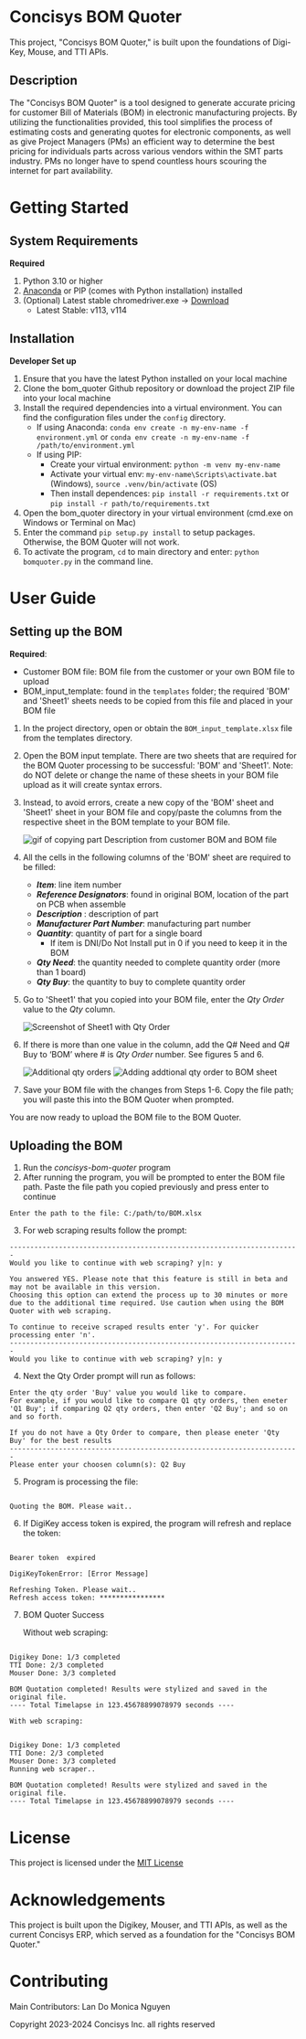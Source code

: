 # Concisys BOM Quoter

This project, "Concisys BOM Quoter," is built upon the foundations of Digi-Key, Mouse, and TTI APIs.

## Description

The "Concisys BOM Quoter" is a tool designed to generate accurate pricing for customer Bill of Materials (BOM) in electronic manufacturing projects. By utilizing the functionalities provided, this tool simplifies the process of estimating costs and generating quotes for electronic components, as well as give Project Managers (PMs) an efficient way to determine the best pricing for individuals parts across various vendors within the SMT parts industry. PMs no longer have to spend countless hours scouring the internet for part availability. 

# Getting Started

## System Requirements

**Required**
1. Python 3.10 or higher
2. [Anaconda](https://docs.anaconda.com/free/anaconda/install/index.html) or PIP (comes with Python installation) installed
3. (Optional) Latest stable chromedriver.exe -> [Download](https://chromedriver.chromium.org/downloads)
    - Latest Stable: v113, v114

## Installation

**Developer Set up**
1. Ensure that you have the latest Python installed on your local machine
2. Clone the bom_quoter Github repository or download the project ZIP file into your local machine
3. Install the required dependencies into a virtual environment. You can find the configuration files under the `config` directory.
    - If using Anaconda: `conda env create -n my-env-name -f environment.yml` or `conda env create -n my-env-name -f /path/to/environment.yml`
    - If using PIP: 
        - Create your virtual environment: `python -m venv my-env-name`
        - Activate your virtual env: `my-env-name\Scripts\activate.bat` (Windows), `source .venv/bin/activate` (OS)
        - Then install dependences: `pip install -r requirements.txt` or `pip install -r path/to/requirements.txt`
4. Open the bom_quoter directory in your virtual environment (cmd.exe on Windows or Terminal on Mac)
5. Enter the command `pip setup.py install` to setup packages. Otherwise, the BOM Quoter will not work.
6. To activate the program, `cd` to main directory and enter: `python bomquoter.py` in the command line.

<!-- **User Set up**
1. Obtain the `concisys-bom-quoter.exe` executable file.
2. Double-click on the file to open the program
3. Follow the instructions in the User Guide below to setup your BOM file for upload.
4. Copy the file path to upload the file. -->

# User Guide

## Setting up the BOM

**Required**: 
- Customer BOM file: BOM file from the customer or your own BOM file to upload
- BOM_input_template: found in the `templates` folder; the required 'BOM' and 'Sheet1' sheets needs to be copied from this file and placed in your BOM file

1. In the project directory, open or obtain the `BOM_input_template.xlsx` file from the templates directory.
2. Open the BOM input template. There are two sheets that are required for the BOM Quoter processing to be successful: 'BOM' and 'Sheet1'. Note: do NOT delete or change the name of these sheets in your BOM file upload as it will create syntax errors.
3. Instead, to avoid errors, create a new copy of the 'BOM' sheet and 'Sheet1' sheet in your BOM file and copy/paste the columns from the respective sheet in the BOM template to your BOM file.
 
    ![gif of copying part Description from customer BOM and BOM file](docs/images/figure3.gif)
 
4. All the cells in the following columns of the 'BOM' sheet are required to be filled:
 
    - ***Item***: line item number
    - ***Reference Designators***: found in original BOM, location of the part on PCB when assemble
    - ***Description*** : description of part
    - ***Manufacturer Part Number***: manufacturing part number
    - ***Quantity***: quantity of part for a single board
        - If item is DNI/Do Not Install put in 0 if you need to keep it in the BOM
    - ***Qty Need***: the quantity needed to complete quantity order (more than 1 board)
    - ***Qty Buy***: the quantity to buy to complete quantity order
    
5. Go to 'Sheet1' that you copied into your BOM file, enter the _Qty Order_ value to the _Qty_ column.
 
    ![Screenshot of Sheet1 with Qty Order](docs/images/figure4.png)
 
6. If there is more than one value in the column, add the Q# Need and Q# Buy to ‘BOM’ where # is _Qty Order_ number. See figures 5 and 6.
    
    ![Additional qty orders](docs/images/figure5.png) ![Adding addtional qty order to BOM sheet](docs/images/figure6.png)

7. Save your BOM file with the changes from Steps 1-6. Copy the file path; you will paste this into the BOM Quoter when prompted.
 
 You are now ready to upload the BOM file to the BOM Quoter.
 
## Uploading the BOM
1. Run the _concisys-bom-quoter_ program
2. After running the program, you will be prompted to enter the BOM file path. Paste the file path you copied previously and press enter to continue
 
```
Enter the path to the file: C:/path/to/BOM.xlsx
```
 
3. For web scraping results follow the prompt:
 
```
-----------------------------------------------------------------------
Would you like to continue with web scraping? y|n: y

You answered YES. Please note that this feature is still in beta and may not be available in this version.
Choosing this option can extend the process up to 30 minutes or more due to the additional time required. Use caution when using the BOM Quoter with web scraping.

To continue to receive scraped results enter 'y'. For quicker processing enter 'n'.
-----------------------------------------------------------------------
Would you like to continue with web scraping? y|n: y
```

4. Next the Qty Order prompt will run as follows:
 
```
Enter the qty order 'Buy' value you would like to compare.
For example, if you would like to compare Q1 qty orders, then eneter 'Q1 Buy'; if comparing Q2 qty orders, then enter 'Q2 Buy'; and so on and so forth.

If you do not have a Qty Order to compare, then please eneter 'Qty Buy' for the best results
-----------------------------------------------------------------------
Please enter your choosen column(s): Q2 Buy

```
 
5. Program is processing the file:
 
```

Quoting the BOM. Please wait..

```
    
6. If DigiKey access token is expired, the program will refresh and replace the token:
     
```

Bearer token  expired

DigiKeyTokenError: [Error Message]

Refreshing Token. Please wait..
Refresh access token: ****************

```

7. BOM Quoter Success
 
    Without web scraping: 
    
```

Digikey Done: 1/3 completed
TTI Done: 2/3 completed
Mouser Done: 3/3 completed

BOM Quotation completed! Results were stylized and saved in the original file.
---- Total Timelapse in 123.45678899078979 seconds ----

```
    
    With web scraping:
    
```

Digikey Done: 1/3 completed
TTI Done: 2/3 completed
Mouser Done: 3/3 completed
Running web scraper..

BOM Quotation completed! Results were stylized and saved in the original file.
---- Total Timelapse in 123.45678899078979 seconds ----

```

# License

This project is licensed under the [MIT License](docs/LICENSE.md)

# Acknowledgements

This project is built upon the Digikey, Mouser, and TTI APIs, as well as the current Concisys ERP, which served as a foundation for the "Concisys BOM Quoter."

# Contributing
Main Contributors:
Lan Do
Monica Nguyen

Copyright 2023-2024 Concisys Inc. all rights reserved

